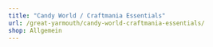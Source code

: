 ```yaml
---
title: "Candy World / Craftmania Essentials"
url: /great-yarmouth/candy-world-craftmania-essentials/
shop: Allgemein
---
```

